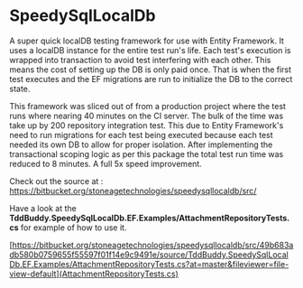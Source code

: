 # SpeedySqlLocalDb

A super quick localDB testing framework for use with Entity Framework. It uses a localDB instance for the entire test run's life. Each test's execution is wrapped into transaction to avoid test interfering with each other. This means the cost of setting up the DB is only paid once. That is when the first test executes and the EF migrations are run to initialize the DB to the correct state.

This framework was sliced out of from a production project where the test runs where nearing 40 minutes on the CI server. The bulk of the time was take up by 200 repository integration test. This due to Entity Framework's need to run migrations for each test being executed because each test needed its own DB to allow for proper isolation. After implementing the transactional scoping logic as per this package the total test run time was reduced to 8 minutes. A full 5x speed improvement.

Check out the source at : https://bitbucket.org/stoneagetechnologies/speedysqllocaldb/src/

Have a look at the **TddBuddy.SpeedySqlLocalDb.EF.Examples/AttachmentRepositoryTests.cs** for example of how to use it.

[https://bitbucket.org/stoneagetechnologies/speedysqllocaldb/src/49b683adb580b0759655f55597f01f14e9c9491e/source/TddBuddy.SpeedySqlLocalDb.EF.Examples/AttachmentRepositoryTests.cs?at=master&fileviewer=file-view-default](AttachmentRepositoryTests.cs)